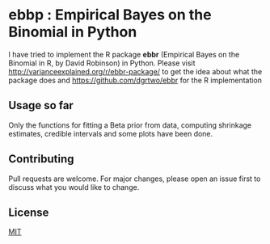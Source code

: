 # ebbp : Empirical Bayes on the Binomial in Python

I have tried to implement the R package __ebbr__ (Empirical Bayes on the Binomial in R, by David Robinson) in Python. 
Please visit http://varianceexplained.org/r/ebbr-package/ to get the idea about what the package does and https://github.com/dgrtwo/ebbr for the R implementation

## Usage so far
Only the functions for fitting a Beta prior from data, computing shrinkage estimates, credible intervals and some plots have been done. 


## Contributing
Pull requests are welcome. For major changes, please open an issue first to discuss what you would like to change.


## License
[MIT](https://choosealicense.com/licenses/mit/)
